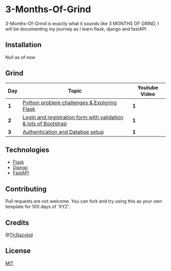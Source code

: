 # 3-Months-Of-Grind

3-Months-Of-Grind is exactly what it sounds like 3 MONTHS OF GRIND, I will be documenting my journey as I learn flask, django and fastAPI

## Installation

Null as of now

## Grind

Day | Topic | Youtube Video
--- | --- | ---
**1** |  [Python problem challenges & Exploring Flask](/Days/day1.md)  |  **1**  
**2** |  [Login and registration form with validation & lots of Bootstrap](/Days/day2.md)  |  **1**  
**3** |  [Authentication and Databse setup](/Days/day3.md)  |  **1**  

## Technologies

- [Flask](https://flask.palletsprojects.com/en/2.1.x/)
- [Django](https://www.djangoproject.com/)
- [FastAPI](https://fastapi.tiangolo.com/)

## Contributing
Pull requests are not welcome. You can fork and try using this as your own template for 100 days of 'XYZ'.

## Credits

@[Th3lazykid](https://github.com/Th3lazykid)

## License
[MIT](https://choosealicense.com/licenses/mit/)

